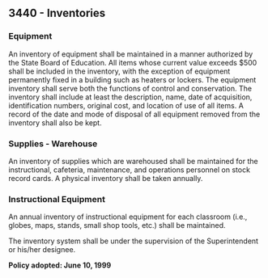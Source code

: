 ## 3440 - Inventories

### Equipment

An inventory of equipment shall be maintained in a manner authorized by the State Board of Education. All items whose current value exceeds $500 shall be included in the inventory, with the exception of equipment permanently fixed in a building such as heaters or lockers. The equipment inventory shall serve both the functions of control and conservation. The inventory shall include at least the description, name, date of acquisition, identification numbers, original cost, and location of use of all items. A record of the date and mode of disposal of all equipment removed from the inventory shall also be kept.

### Supplies - Warehouse

An inventory of supplies which are warehoused shall be maintained for the instructional, cafeteria, maintenance, and operations personnel on stock record cards. A physical inventory shall be taken annually.

### Instructional Equipment

An annual inventory of instructional equipment for each classroom (i.e., globes, maps, stands, small shop tools, etc.) shall be maintained.

The inventory system shall be under the supervision of the Superintendent or his/her designee.

**Policy adopted:  June 10, 1999**
